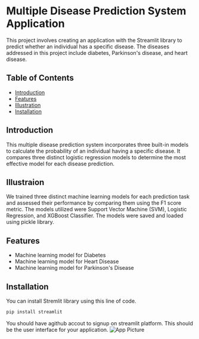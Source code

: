 # Multiple Disease Prediction System Application

This project involves creating an application with the Streamlit library to predict whether an individual has a specific disease. 
The diseases addressed in this project include diabetes, Parkinson's disease, and heart disease.
## Table of Contents

- [Introduction](#introduction)
- [Features](#features)
- [Illustration](#illustration)
- [Installation](#installation)

## Introduction

This multiple disease prediction system incorporates three built-in models to calculate the probability of an individual having a specific disease. 
It compares three distinct logistic regression models to determine the most effective model for each disease prediction.

## Illustraion

We trained three distinct machine learning models for each prediction task and assessed their performance by comparing them using the F1 score metric. 
The models utilized were Support Vector Machine (SVM), Logistic Regression, and XGBoost Classifier.
The models were saved and loaded using pickle library.


## Features

- Machine learning model for Diabetes
- Machine learning model for Heart Disease
- Machine learning model for Parkinson's Disease

## Installation

You can install Stremlit library using this line of code.
```bash
pip install streamlit
```
You should have agithub accout to signup on streamlit platform.
This should be the user interface for your application.
![App Picture]([relative/path/to/image.jpg](https://github.com/AliAhmedDL/MDPS_APP/edit/main/README.md))




